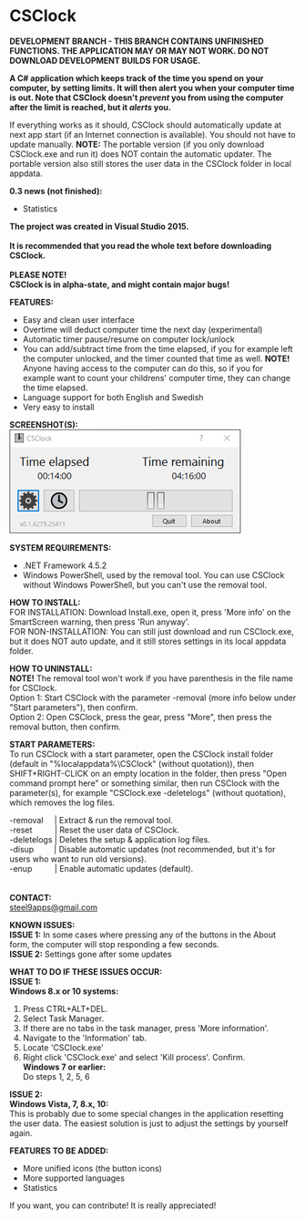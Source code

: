 # CSClock
**DEVELOPMENT BRANCH - THIS BRANCH CONTAINS UNFINISHED FUNCTIONS. THE APPLICATION MAY OR MAY NOT WORK. DO NOT DOWNLOAD DEVELOPMENT BUILDS FOR USAGE.**   
   
**A C# application which keeps track of the time you spend on your computer, by setting limits. It will then alert you when your computer time is out. Note that CSClock doesn't *prevent* you from using the computer after the limit is reached, but it *alerts* you.** 

If everything works as it should, CSClock should automatically update at next app start (if an Internet connection is available). You should not have to update manually. **NOTE:** The portable version (if you only download CSClock.exe and run it) does NOT contain the automatic updater. The portable version also still stores the user data in the CSClock folder in local appdata.   
   
**0.3 news (not finished):**  
- Statistics  

**The project was created in Visual Studio 2015.**
&nbsp;  
&nbsp;  
**It is recommended that you read the whole text before downloading CSClock.**
&nbsp;  
&nbsp;  
**PLEASE NOTE!**  
**CSClock is in alpha-state, and might contain major bugs!**  
  
**FEATURES:**  
- Easy and clean user interface  
- Overtime will deduct computer time the next day (experimental)  
- Automatic timer pause/resume on computer lock/unlock  
- You can add/subtract time from the time elapsed, if you for example left the computer unlocked, and the timer counted that time as   well. **NOTE!** Anyone having access to the computer can do this, so if you for example want to count your childrens' computer time, they can change the time elapsed.  
- Language support for both English and Swedish  
- Very easy to install
  
**SCREENSHOT(S):**  
![Alt text](https://github.com/steel9/CSClock/blob/master/Screenshots/screenshot1.PNG?raw=true "Main form")
  
**SYSTEM REQUIREMENTS:**
  - .NET Framework 4.5.2  
  - Windows PowerShell, used by the removal tool. You can use CSClock without Windows PowerShell, but you can't use the removal tool. 
  
**HOW TO INSTALL:**  
FOR INSTALLATION: Download Install.exe, open it, press 'More info' on the SmartScreen warning, then press 'Run anyway'.   
FOR NON-INSTALLATION: You can still just download and run CSClock.exe, but it does NOT auto update, and it still stores settings in its local appdata folder.

**HOW TO UNINSTALL:**  
**NOTE!** The removal tool won't work if you have parenthesis in the file name for CSClock.  
Option 1: Start CSClock with the parameter -removal (more info below under "Start parameters"), then confirm.  
Option 2: Open CSClock, press the gear, press "More", then press the removal button, then confirm.  
   
**START PARAMETERS:**   
To run CSClock with a start parameter, open the CSClock install folder (default in "%localappdata%\CSClock" (without quotation)), then SHIFT+RIGHT-CLICK on an empty location in the folder, then press "Open command prompt here" or something similar, then run CSClock with the parameter(s), for example "CSClock.exe -deletelogs" (without quotation), which removes the log files.   
   
-removal&nbsp;&nbsp;&nbsp;&nbsp;&nbsp;| Extract & run the removal tool.   
-reset&nbsp;&nbsp;&nbsp;&nbsp;&nbsp;&nbsp;&nbsp;&nbsp;&nbsp;&nbsp;| Reset the user data of CSClock.   
-deletelogs&nbsp;| Deletes the setup & application log files.   
-disup&nbsp;&nbsp;&nbsp;&nbsp;&nbsp;&nbsp;&nbsp;&nbsp;&nbsp;| Disable automatic updates (not recommended, but it's for users who want to run old versions).   
-enup&nbsp;&nbsp;&nbsp;&nbsp;&nbsp;&nbsp;&nbsp;&nbsp;&nbsp;&nbsp;| Enable automatic updates (default).   
&nbsp;  
&nbsp;  
**CONTACT:**  
steel9apps@gmail.com  
  
**KNOWN ISSUES:**  
**ISSUE 1:** In some cases where pressing any of the buttons in the About form, the computer will stop responding a few seconds.  
**ISSUE 2:** Settings gone after some updates  
  
**WHAT TO DO IF THESE ISSUES OCCUR:**  
**ISSUE 1:**  
**Windows 8.x or 10 systems:**  
1. Press CTRL+ALT+DEL.  
2. Select Task Manager.  
3. If there are no tabs in the task manager, press 'More information'.  
4. Navigate to the 'Information' tab.  
5. Locate 'CSClock.exe'  
6. Right click 'CSClock.exe' and select 'Kill process'. Confirm.  
**Windows 7 or earlier:**  
Do steps 1, 2, 5, 6  
   
**ISSUE 2:**  
**Windows Vista, 7, 8.x, 10:**  
This is probably due to some special changes in the application resetting the user data. The easiest solution is just to adjust the       settings by yourself again.  
  
**FEATURES TO BE ADDED:**  
- More unified icons (the button icons)  
- More supported languages  
- Statistics   

If you want, you can contribute! It is really appreciated!
